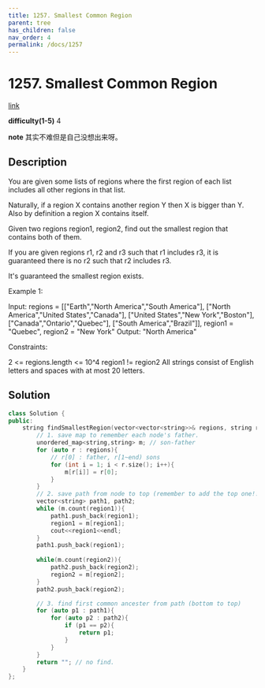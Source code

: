 ```yaml
---
title: 1257. Smallest Common Region
parent: tree
has_children: false
nav_order: 4
permalink: /docs/1257
---
```

# 1257. Smallest Common Region
[link](https://leetcode.com/problems/smallest-common-region/)

**difficulty(1-5)**
4

**note**
其实不难但是自己没想出来呀。

## Description
You are given some lists of regions where the first region of each list includes all other regions in that list.

Naturally, if a region X contains another region Y then X is bigger than Y. Also by definition a region X contains itself.

Given two regions region1, region2, find out the smallest region that contains both of them.

If you are given regions r1, r2 and r3 such that r1 includes r3, it is guaranteed there is no r2 such that r2 includes r3.

It's guaranteed the smallest region exists.

 

Example 1:

Input:
regions = [["Earth","North America","South America"],
["North America","United States","Canada"],
["United States","New York","Boston"],
["Canada","Ontario","Quebec"],
["South America","Brazil"]],
region1 = "Quebec",
region2 = "New York"
Output: "North America"
 

Constraints:

2 <= regions.length <= 10^4
region1 != region2
All strings consist of English letters and spaces with at most 20 letters.

## Solution
```c++
class Solution {
public:
    string findSmallestRegion(vector<vector<string>>& regions, string region1, string region2) {
        // 1. save map to remember each node's father.
        unordered_map<string,string> m; // son-father
        for (auto r : regions){
            // r[0] : father, r[1~end) sons
            for (int i = 1; i < r.size(); i++){
                m[r[i]] = r[0];
            }
        }
        // 2. save path from node to top (remember to add the top one!!!)
        vector<string> path1, path2;
        while (m.count(region1)){
            path1.push_back(region1);
            region1 = m[region1];
            cout<<region1<<endl;
        }
        path1.push_back(region1);
        
        while(m.count(region2)){
            path2.push_back(region2);
            region2 = m[region2];
        }
        path2.push_back(region2);

        // 3. find first common ancester from path (bottom to top)
        for (auto p1 : path1){
            for (auto p2 : path2){
                if (p1 == p2){
                    return p1;
                }
            }
        }
        return ""; // no find.
    }
};
```